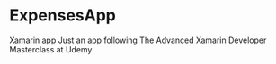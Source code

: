 # ExpensesApp
Xamarin app
Just an app following The Advanced Xamarin Developer Masterclass at Udemy
